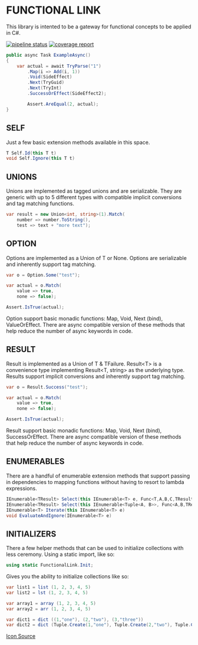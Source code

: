 # FUNCTIONAL LINK

This library is intented to be a gateway for functional concepts to be applied in C#.

[![pipeline status](https://gitlab.com/adleatherwood/FunctionalLink/badges/develop/pipeline.svg)](https://gitlab.com/adleatherwood/FunctionalLink/commits/develop)
[![coverage report](https://gitlab.com/adleatherwood/FunctionalLink/badges/develop/coverage.svg)](https://gitlab.com/adleatherwood/FunctionalLink/commits/develop)

```csharp
public async Task ExampleAsync()
{
    var actual = await TryParse("1")
        .Map(i => Add(i, 1))                
        .Void(SideEffect)
        .Next(TryGuid)
        .Next(TryInt)
        .SuccessOrEffect(SideEffect2);

        Assert.AreEqual(2, actual);
}
```


## SELF

Just a few basic extension methods available in this space.

```csharp
T Self.Id(this T t)
void Self.Ignore(this T t) 
```

## UNIONS

Unions are implemented as tagged unions and are serializable.  They are generic with up to 5 different types with compatible implicit conversions and tag matching functions.  

```csharp
var result = new Union<int, string>(1).Match(
    number => number.ToString(), 
    test => text + "more text");
```


## OPTION

Options are implemented as a Union of T or None.  Options are serializable and inherently support tag matching.

```csharp
var o = Option.Some("test");

var actual = o.Match(
    value => true,
    none => false);

Assert.IsTrue(actual);
```

Option support basic monadic functions: Map, Void, Next (bind), ValueOrEffect.
There are async compatible version of these methods that help reduce the number of async keywords in code.

## RESULT

Result is implemented as a Union of T & TFailure.  Result\<T\> is a convenience type implementing Result\<T, string\> as the underlying type.  Results support implicit conversions and inherently support tag matching.

```csharp
var o = Result.Success("test");

var actual = o.Match(
    value => true,
    none => false);

Assert.IsTrue(actual);
```

Result support basic monadic functions: Map, Void, Next (bind), SuccessOrEffect.
There are async compatible version of these methods that help reduce the number of async keywords in code.

## ENUMERABLES

There are a handful of enumerable extension methods that support passing in dependencies to mapping functions without having to resort to lambda expressions.

```csharp
IEnumerable<TResult> Select(this IEnumerable<T> e, Func<T,A,B,C,TResult> f, a, b, c)
IEnumerable<TResult> Select(this IEnumerable<Tuple<A, B>>, Func<A,B,TResult> f)
IEnumerable<T> Iterate(this IEnumerable<T> e)
void EvaluateAndIgnore(IEnumerable<T> e)
```

## INITIALIZERS

There a few helper methods that can be used to initialize collections with less ceremony.  Using a static import, like so:

```csharp
using static FunctionalLink.Init;
```

Gives you the ability to initialize collections like so:

```csharp
var list1 = list (1, 2, 3, 4, 5)
var list2 = lst (1, 2, 3, 4, 5) 

var array1 = array (1, 2, 3, 4, 5)
var array2 = arr (1, 2, 3, 4, 5) 

var dict1 = dict ((1,"one"), (2,"two"), (3,"three"))
var dict2 = dict (Tuple.Create(1,"one"), Tuple.Create(2,"two"), Tuple.Create(3,"three"))
```

[Icon Source](http://www.iconarchive.com/show/macaron-icons-by-goescat.html)